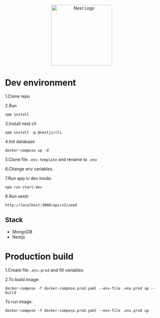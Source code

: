 <p align="center">
  <a href="http://nestjs.com/" target="blank"><img src="https://nestjs.com/img/logo-small.svg" width="200" alt="Nest Logo" /></a>
</p>

# Dev environment

1.Clone repo

2.Run

```
npm install
```

3.Install nest cli

```
npm install -g @nestjs/cli
```

4.Init database

```
docker-compose up -d
```

5.Clone file `.env.template` and rename to `.env`

6.Change env variables.

7.Run app in dev mode:

`npm run start:dev`

8.Run seed:

`http://localhost:3000/api/v2/seed`

## Stack

- MongoDB
- Nestjs

# Production build

1.Create file `.env.prod` and fill variables

2.To build Image:

`docker-compose -f docker-compose.prod.yaml --env-file .env.prod up --build`

To run image:

`docker-compose -f docker-compose.prod.yaml --env-file .env.prod up`
